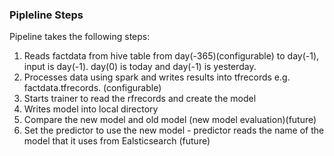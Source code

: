 ### Pipleline Steps
Pipeline takes the following steps:

1. Reads factdata from hive table from day(-365)(configurable) to day(-1), input is day(-1). day(0) is today and day(-1) is yesterday.
2. Processes data using spark and writes results into tfrecords e.g. factdata.tfrecords.<date> (configurable)
3. Starts trainer to read the rfrecords and create the model
4. Writes model into local directory
5. Compare the new model and old model (new model evaluation)(future)
6. Set the predictor to use the new model - predictor reads the name of the model that it uses from Ealsticsearch (future)

